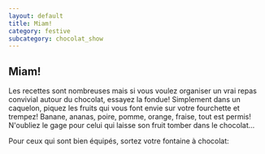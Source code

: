 ```yaml
---
layout: default
title: Miam!
category: festive
subcategory: chocolat_show
---
```


## Miam!

Les recettes sont nombreuses mais si vous voulez organiser un vrai repas convivial autour du chocolat, essayez la fondue!
Simplement dans un caquelon, piquez les fruits qui vous font envie sur votre fourchette et trempez! Banane, ananas, poire, pomme, orange, fraise, tout est permis!
N'oubliez le gage pour celui qui laisse son fruit tomber dans le chocolat...

Pour ceux qui sont bien équipés, sortez votre fontaine à chocolat:
